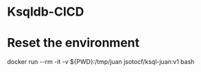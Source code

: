 # Ksqldb-CICD


# Reset the environment

docker run --rm -it -v ${PWD}:/tmp/juan jsotocf/ksql-juan:v1 bash
